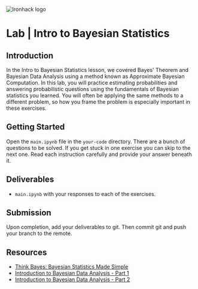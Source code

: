 ![Ironhack logo](https://i.imgur.com/1QgrNNw.png)

# Lab | Intro to Bayesian Statistics

##  Introduction

In the Intro to Bayesian Statistics lesson, we covered Bayes' Theorem and Bayesian Data Analysis using a method known as Approximate Bayesian Computation. In this lab, you will practice estimating probabilities and answering probabilistic questions using the fundamentals of Bayesian statistics you learned. You will often be applying the same methods to a different problem, so how you frame the problem is especially important in these exercises.

## Getting Started

Open the `main.ipynb` file in the `your-code` directory. There are a bunch of questions to be solved. If you get stuck in one exercise you can skip to the next one. Read each instruction carefully and provide your answer beneath it.

## Deliverables

- `main.ipynb` with your responses to each of the exercises.

## Submission

Upon completion, add your deliverables to git. Then commit git and push your branch to the remote.

## Resources

- [Think Bayes: Bayesian Statistics Made Simple](http://www.greenteapress.com/thinkbayes/html/index.html)
- [Introduction to Bayesian Data Analysis - Part 1](https://www.youtube.com/watch?v=3OJEae7Qb_o)
- [Introduction to Bayesian Data Analysis - Part 2](https://www.youtube.com/watch?v=mAUwjSo5TJE)
